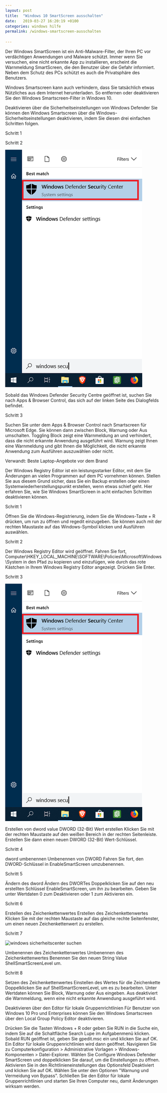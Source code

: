 ```yaml
---
layout: post
title:  "Windows 10 SmartScreen ausschalten"
date:   2019-03-27 16:20:19 +0100
categories: windows hilfe
permalink: /windows-smartscreen-ausschalten

---
```

Der Windows SmartScreen ist ein Anti-Malware-Filter, der Ihren PC vor verdächtigen Anwendungen und Malware schützt. Immer wenn Sie versuchen, eine nicht erkannte App zu installieren, erscheint die Warnmeldung SmartScreen, die den Benutzer über die Gefahr informiert. Neben dem Schutz des PCs schützt es auch die Privatsphäre des Benutzers.

Windows Smartscreen kann auch verhindern, dass Sie tatsächlich etwas Nützliches aus dem Internet herunterladen. So entfernen oder deaktivieren Sie den Windows Smartscreen-Filter in Windows 10.

Deaktivieren über die Sicherheitseinstellungen von Windows Defender
Sie können den Windows Smartscreen über die Windows-Sicherheitseinstellungen deaktivieren, indem Sie diesen drei einfachen Schritten folgen.

Schritt 1

Schritt 2

<img src="/windows-sicherheitscenter-suche.png" alt="windows sicherheitscenter suchen">

Sobald das Windows Defender Security Centre geöffnet ist, suchen Sie nach Apps & Browser Control, das sich auf der linken Seite des Dialogfelds befindet.

Schritt 3


Suchen Sie unter dem Apps & Browser Control nach Smartscreen für Microsoft Edge. Sie können dann zwischen Block, Warnung oder Aus umschalten. Toggling Block zeigt eine Warnmeldung an und verhindert, dass die nicht erkannte Anwendung ausgeführt wird. Warnung zeigt Ihnen eine Warnmeldung und gibt Ihnen die Möglichkeit, die nicht erkannte Anwendung zum Ausführen auszuwählen oder nicht.

Verwandt: Beste Laptop-Angebote vor dem Brand


Der Windows Registry Editor ist ein leistungsstarker Editor, mit dem Sie Änderungen an vielen Programmen auf dem PC vornehmen können. Stellen Sie aus diesem Grund sicher, dass Sie ein Backup erstellen oder einen Systemwiederherstellungspunkt erstellen, wenn etwas schief geht. Hier erfahren Sie, wie Sie Windows SmartScreen in acht einfachen Schritten deaktivieren können.

Schritt 1


Öffnen Sie die Windows-Registrierung, indem Sie die Windows-Taste + R drücken, um run zu öffnen und regedit einzugeben. Sie können auch mit der rechten Maustaste auf das Windows-Symbol klicken und Ausführen auswählen.

Schritt 2


Der Windows Registry Editor wird geöffnet. Fahren Sie fort, Computer\HKEY_LOCAL_MACHINE\SOFTWARE\Policies\Microsoft\Windows\System in den Pfad zu kopieren und einzufügen, wie durch das rote Kästchen in Ihrem Windows Registry Editor angezeigt. Drücken Sie Enter.



Schritt 3

<img src="/windows-sicherheitscenter-suche.png" alt="windows sicherheitscenter suchen">

Erstellen von dword value
DWORD (32-Bit) Wert erstellen
Klicken Sie mit der rechten Maustaste auf den weißen Bereich in der rechten Seitenleiste. Erstellen Sie dann einen neuen DWORD (32-Bit) Wert-Schlüssel.

Schritt 4

dword umbenennen
Umbenennen von DWORD
Fahren Sie fort, den DWORD-Schlüssel in EnableSmartScreen umzubenennen.

Schritt 5

Ändern des dword
Ändern des DWORTes
Doppelklicken Sie auf den neu erstellten Schlüssel EnableSmartScreen, um ihn zu bearbeiten. Geben Sie unter Wertdaten 0 zum Deaktivieren oder 1 zum Aktivieren ein.

Schritt 6

Erstellen des Zeichenkettenwertes
Erstellen des Zeichenkettenwertes
Klicken Sie mit der rechten Maustaste auf das gleiche rechte Seitenfenster, um einen neuen Zeichenkettenwert zu erstellen.

Schritt 7

<img src="/string_value_umbenennen.png" alt="windows sicherheitscenter suchen">

Umbenennen des Zeichenkettenwertes
Umbenennen des Zeichenkettenwertes
Benennen Sie den neuen String Value ShellSmartScreenLevel um.

Schritt 8

Setzen des Zeichenkettenwertes
Einstellen des Wertes für die Zeichenkette
Doppelklicken Sie auf ShellSmartScreenLevel, um es zu bearbeiten. Unter Wertdaten können Sie Block, Warnung oder Aus eingeben. Aus deaktiviert die Warnmeldung, wenn eine nicht erkannte Anwendung ausgeführt wird.

Deaktivieren über den Editor für lokale Gruppenrichtlinien
Für Benutzer von Windows 10 Pro und Enterprises können Sie den Windows Smartscreen über den Local Group Policy Editor deaktivieren.

Drücken Sie die Tasten Windows + R oder geben Sie RUN in die Suche ein, indem Sie auf die Schaltfläche Search Lupe im Aufgabenmenü klicken.
Sobald RUN geöffnet ist, geben Sie gpedit.msc ein und klicken Sie auf OK.
Ein Editor für lokale Gruppenrichtlinien wird dann geöffnet.
Navigieren Sie zu Computerkonfiguration > Administrative Vorlagen > Windows-Komponenten > Datei-Explorer.
Wählen Sie Configure Windows Defender SmartScreen und doppelklicken Sie darauf, um die Einstellungen zu öffnen.
Aktivieren Sie in den Richtlinieneinstellungen das Optionsfeld Deaktiviert und klicken Sie auf OK.
Wählen Sie unter den Optionen "Warnung und Vermeidung von Bypass".
Schließen Sie den Editor für lokale Gruppenrichtlinien und starten Sie Ihren Computer neu, damit Änderungen wirksam werden.

